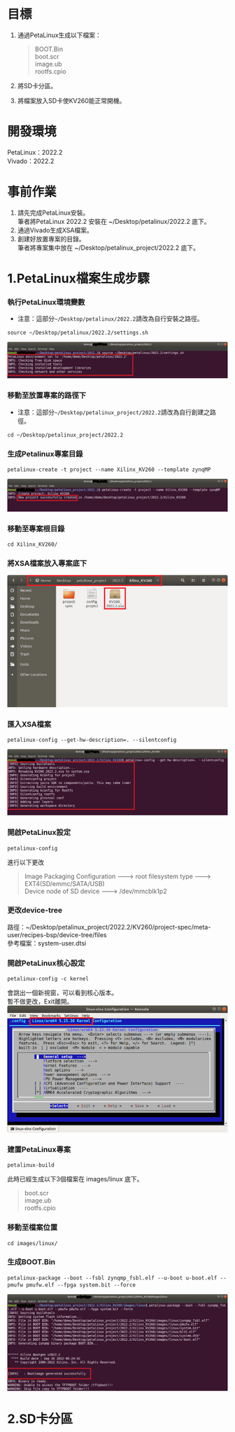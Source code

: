 # 目標
1. 通過PetaLinux生成以下檔案：
   >BOOT.Bin  
   >boot.scr  
   >image.ub  
   >rootfs.cpio  
   
2. 將SD卡分區。  
3. 將檔案放入SD卡使KV260能正常開機。
# 開發環境
PetaLinux：2022.2  
Vivado：2022.2
# 事前作業
1. 請先完成PetaLinux安裝。  
   筆者將PetaLinux 2022.2 安裝在 ~/Desktop/petalinux/2022.2 底下。
2. 通過Vivado生成XSA檔案。  
3. 創建好放置專案的目錄。  
   筆者將專案集中放在 ~/Desktop/petalinux_project/2022.2 底下。
# 1.PetaLinux檔案生成步驟
### 執行PetaLinux環境變數  
+ 注意：這部分`~/Desktop/petalinux/2022.2`請改為自行安裝之路徑。  
```
source ~/Desktop/petalinux/2022.2/settings.sh 
```
![image](https://github.com/Lamb0421/petalinux/blob/main/board/KV260/Iamge/source.png)
### 移動至放置專案的路徑下  
+ 注意：這部分`~/Desktop/petalinux_project/2022.2`請改為自行創建之路徑。  
```
cd ~/Desktop/petalinux_project/2022.2  
```
### 生成Petalinux專案目錄  
```
petalinux-create -t project --name Xilinx_KV260 --template zynqMP  
```
![image](https://github.com/Lamb0421/petalinux/blob/main/board/KV260/Iamge/create.png)
### 移動至專案根目錄
```
cd Xilinx_KV260/  
```
### 將XSA檔案放入專案底下  
![image](https://github.com/Lamb0421/petalinux/blob/main/board/KV260/Iamge/XSA.png)  
### 匯入XSA檔案
```
petalinux-config --get-hw-description=. --silentconfig  
```
![image](https://github.com/Lamb0421/petalinux/blob/main/board/KV260/Iamge/config-xsa.png)
### 開啟PetaLinux設定  
```
petalinux-config  
```
進行以下更改   
>Image Packaging Configuration ---> root filesystem type ---> EXT4(SD/emmc/SATA/USB)  
>Device node of SD device ---> /dev/mmcblk1p2  

### 更改device-tree  
路徑：~/Desktop/petalinux_project/2022.2/KV260/project-spec/meta-user/recipes-bsp/device-tree/files  
參考檔案：system-user.dtsi  
### 開啟PetaLinux核心設定  
```
petalinux-config -c kernel  
```
會跳出一個新視窗，可以看到核心版本。  
暫不做更改，Exit離開。
![image](https://github.com/Lamb0421/petalinux/blob/main/board/KV260/Iamge/kernel.png)
### 建置PetaLinux專案  
```
petalinux-build  
```
此時已經生成以下3個檔案在 images/linux 底下。 
   >boot.scr  
   >image.ub  
   >rootfs.cpio  

### 移動至檔案位置  
```
cd images/linux/  
```
### 生成BOOT.Bin  
```
petalinux-package --boot --fsbl zynqmp_fsbl.elf --u-boot u-boot.elf --pmufw pmufw.elf --fpga system.bit --force  
```
![image](https://github.com/Lamb0421/petalinux/blob/main/board/KV260/Iamge/package.png)
# 2.SD卡分區

